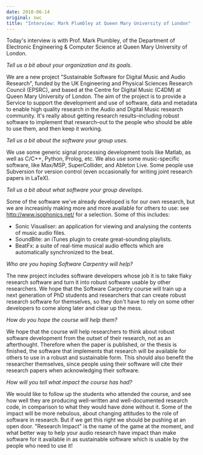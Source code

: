 ```yaml
---
date: 2010-06-14
original: swc
title: "Interview: Mark Plumbley at Queen Mary University of London"
---
```

<p>Today's interview is with Prof. Mark Plumbley, of the Department of Electronic Engineering &amp; Computer Science at Queen Mary University of London.</p>
<p><em>Tell us a bit about your organization and its goals.</em></p>
<p>We are a new project "Sustainable Software for Digital Music and Audio Research", funded by the UK Engineering and Physical Sciences Research Council (EPSRC), and based at the Centre for Digital Music (C4DM) at Queen Mary University of London.  The aim of the project is to provide a Service to support the development and use of software, data and metadata to enable high quality research in the Audio and Digital Music research community.  It's really about getting research results–including robust software to implement that research–out to the people who should be able to use them, and then keep it working.</p>
<p><em>Tell us a bit about the software your group uses.</em></p>
<p>We use some generic signal processing development tools like Matlab, as well as C/C++, Python, Prolog, etc. We also use some music-specific software, like Max/MSP, SuperCollider, and Ableton Live. Some people use Subversion for version control (even occasionally for writing joint research papers in LaTeX).</p>
<p><em>Tell us a bit about what software your group develops.</em></p>
<p>Some of the software we've already developed is for our own research, but we are increasinly making more and more available for others to use: see <a href="http://www.isophonics.net/">http://www.isophonics.net/</a> for a selection.  Some of this includes:</p>
<ul>
<li>Sonic Visualiser: an application for viewing and analysing the contents of music audio files.</li>
<li>SoundBite: an iTunes plugin to create great-sounding playlists.</li>
<li>BeatFx: a suite of real-time musical audio effects which are automatically synchronized to the beat.</li>
</ul>
<p><em>Who are you hoping Software Carpentry will help?</em></p>
<p>The new project includes software developers whose job it is to take flaky research software and turn it into robust software usable by other researchers. We hope that the Software Carpentry course will train up a next generation of PhD students and researchers that can create robust research software for themselves, so they don't have to rely on some other developers to come along later and clear up the mess.</p>
<p><em>How do you hope the course will help them?</em></p>
<p>We hope that the course will help researchers to think about robust software development from the outset of their research, not as an afterthought. Therefore when the paper is published, or the thesis is finished, the software that implements that research will be available for others to use in a robust and sustainable form. This should also benefit the researcher themselves, since people using their software will cite their research papers when acknowledging their software.</p>
<p><em>How will you tell what impact the course has had?</em></p>
<p>We would like to follow up the students who attended the course, and see how well they are producing well-written and well-documented research code, in comparison to what they would have done without it. Some of the impact will be more nebulous, about changing attitudes to the role of software in research. But if we get this right we should be pushing at an open door. "Research Impact" is the name of the game at the moment, and what better way to help your audio research have impact than make software for it available in as sustainable software which is usable by the people who need to use it!</p>
